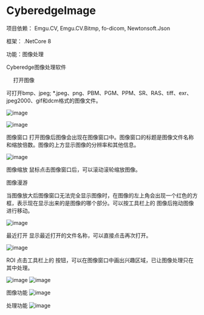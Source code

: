 

# CyberedgeImage

项目依赖： Emgu.CV, Emgu.CV.Bitmp, fo-dicom, Newtonsoft.Json

框架： .NetCore 8

功能：图像处理





Cyberedge图像处理软件



 
打开图像
 
可打开bmp、jpeg; *.jpeg、png、PBM、PGM、PPM、SR、RAS、tiff、exr、jpeg2000、gif和dcm格式的图像文件。

![image](https://github.com/user-attachments/assets/688ff1f8-ead8-4c6a-b52b-5bf9e04cf085)

![image](https://github.com/user-attachments/assets/0fb2bf2c-f951-44e8-b2ee-fa65211d2f8b)



 

图像窗口
打开图像后图像会出现在图像窗口中。图像窗口的标题是图像文件名称和缩放倍数。图像的上方显示图像的分辨率和其他信息。

![image](https://github.com/user-attachments/assets/a453dddf-bd46-4e78-932f-0c0ef78cc7d2)


图像缩放
鼠标点击图像窗口后，可以滚动滚轮缩放图像。

图像漫游
 
当图像放大后图像窗口无法完全显示图像时，在图像的左上角会出现一个红色的方框，表示现在显示出来的是图像的哪个部分。可以按工具栏上的 图像后拖动图像进行移动。

![image](https://github.com/user-attachments/assets/51c46bb2-9e4f-495c-ae49-1f9d58c6945d)



最近打开
显示最近打开的文件名称，可以直接点击再次打开。

 ![image](https://github.com/user-attachments/assets/e615a98a-8ae1-46f1-a097-07ebfc51e472)

ROI
点击工具栏上的 按钮，可以在图像窗口中画出兴趣区域，已让图像处理只在其中处理。

   ![image](https://github.com/user-attachments/assets/04f6a22f-8473-4a87-9f60-8420a64fb5d0)
![image](https://github.com/user-attachments/assets/ce2a3115-62fb-4cc0-a5ed-76083190afdd)




图像功能
 ![image](https://github.com/user-attachments/assets/56bf46a2-399f-44ed-af71-a232b8f5e695)


处理功能
 ![image](https://github.com/user-attachments/assets/e03de4bd-29ef-4a99-a725-95ef82b54a8b)




